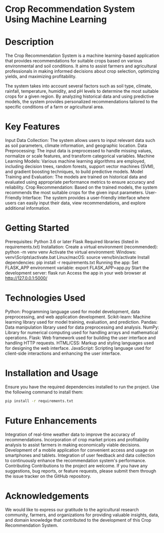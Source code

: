 # Crop Recommendation System Using Machine Learning

# Description
The Crop Recommendation System is a machine learning-based application that provides recommendations for suitable crops based on various environmental and soil conditions. It aims to assist farmers and agricultural professionals in making informed decisions about crop selection, optimizing yields, and maximizing profitability.

The system takes into account several factors such as soil type, climate, rainfall, temperature, humidity, and pH levels to determine the most suitable crops for a given region. By analyzing historical data and using predictive models, the system provides personalized recommendations tailored to the specific conditions of a farm or agricultural area.

# Key Features
Input Data Collection: The system allows users to input relevant data such as soil parameters, climate information, and geographic location.
Data Preprocessing: The input data is preprocessed to handle missing values, normalize or scale features, and transform categorical variables.
Machine Learning Models: Various machine learning algorithms are employed, including decision trees, random forests, support vector machines (SVM), and gradient boosting techniques, to build predictive models.
Model Training and Evaluation: The models are trained on historical data and evaluated using appropriate performance metrics to ensure accuracy and reliability.
Crop Recommendation: Based on the trained models, the system recommends the most suitable crops for the given input parameters.
User-Friendly Interface: The system provides a user-friendly interface where users can easily input their data, view recommendations, and explore additional information.

# Getting Started
Prerequisites: Python 3.6 or later Flask Required libraries (listed in requirements.txt) Installation: Create a virtual environment (recommended): python -m venv venv Activate the virtual environment: Windows: venv\Scripts\activate.bat Linux/macOS: source venv/bin/activate Install dependencies: pip install -r requirements.txt Running the app: Set FLASK_APP environment variable: export FLASK_APP=app.py Start the development server: flask run Access the app in your web browser at http://127.0.0.1:5000/

# Technologies Used
Python: Programming language used for model development, data preprocessing, and web application development.
Scikit-learn: Machine learning library used for model training, evaluation, and prediction.
Pandas: Data manipulation library used for data preprocessing and analysis.
NumPy: Library for numerical computing used for handling arrays and mathematical operations.
Flask: Web framework used for building the user interface and handling HTTP requests.
HTML/CSS: Markup and styling languages used for designing the web interface.
JavaScript: Scripting language used for client-side interactions and enhancing the user interface.

# Installation and Usage
Ensure you have the required dependencies installed to run the project. Use the following command to install them:
```bash
pip install -r requirements.txt
```
# Future Enhancements

Integration of real-time weather data to improve the accuracy of recommendations.
Incorporation of crop market prices and profitability analysis to assist farmers in making economically viable decisions.
Development of a mobile application for convenient access and usage on smartphones and tablets.
Integration of user feedback and data collection to continuously enhance the recommendation system's performance.
Contributing
Contributions to the project are welcome. If you have any suggestions, bug reports, or feature requests, please submit them through the issue tracker on the GitHub repository.

# Acknowledgements
We would like to express our gratitude to the agricultural research community, farmers, and organizations for providing valuable insights, data, and domain knowledge that contributed to the development of this Crop Recommendation System.
